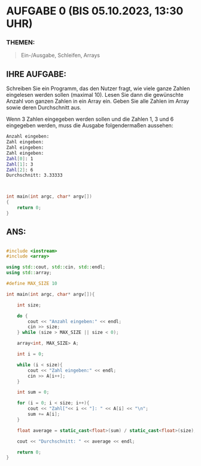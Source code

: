 # AUFGABE 0 (BIS 05.10.2023, 13:30 UHR)

### THEMEN:

> Ein-/Ausgabe, Schleifen, Arrays

## IHRE AUFGABE:

Schreiben Sie ein Programm, das den Nutzer fragt, wie viele ganze Zahlen eingelesen werden sollen (maximal 10). Lesen Sie dann die gewünschte Anzahl von ganzen Zahlen in ein Array ein. Geben Sie alle Zahlen im Array sowie deren Durchschnitt aus.

Wenn 3 Zahlen eingegeben werden sollen und die Zahlen 1, 3 und 6 eingegeben werden, muss die Ausgabe folgendermaßen aussehen:

```bash
Anzahl eingeben:
Zahl eingeben:
Zahl eingeben:
Zahl eingeben:
Zahl[0]: 1
Zahl[1]: 3
Zahl[2]: 6
Durchschnitt: 3.33333
```

```cpp


int main(int argc, char* argv[])
{
	return 0;
}


```


## ANS:

```cpp

#include <iostream>
#include <array>

using std::cout, std::cin, std::endl;
using std::array;

#define MAX_SIZE 10

int main(int argc, char* argv[]){

	int size;

	do {
		cout << "Anzahl eingeben:" << endl;
		cin >> size;
	} while (size > MAX_SIZE || size < 0);

	array<int, MAX_SIZE> A;

	int i = 0;

	while (i < size){
		cout << "Zahl eingeben:" << endl;
		cin >> A[i++];
	}

	int sum = 0;

	for (i = 0; i < size; i++){
		cout << "Zahl["<< i << "]: " << A[i] << "\n";
		sum += A[i];
	}

	float average = static_cast<float>(sum) / static_cast<float>(size);

	cout << "Durchschnitt: " << average << endl;

	return 0;
}

```
